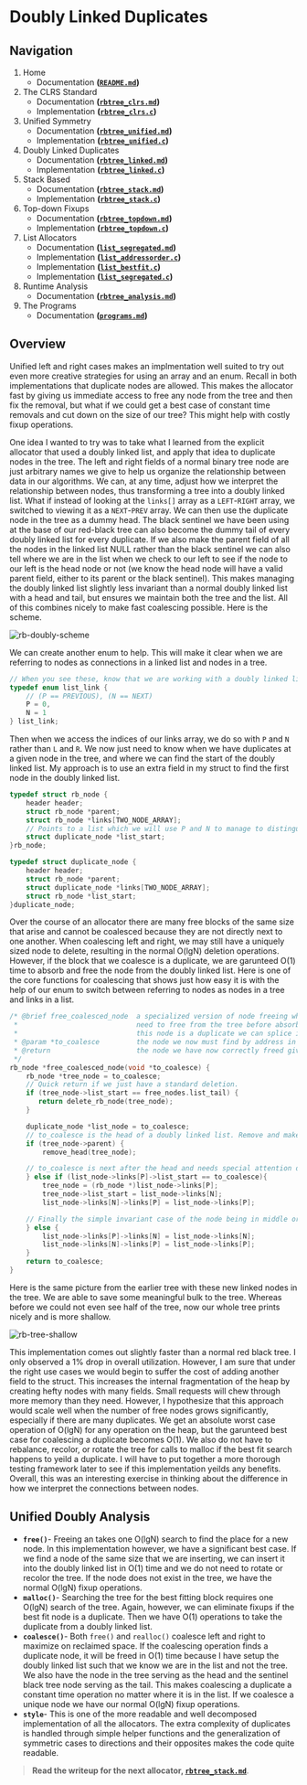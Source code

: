 # Doubly Linked Duplicates

## Navigation

1. Home
   - Documentation **([`README.md`](/README.md))**
2. The CLRS Standard
   - Documentation **([`rbtree_clrs.md`](/docs/rbtree_clrs.md))**
   - Implementation **([`rbtree_clrs.c`](/lib/rbtree_clrs.c))**
3. Unified Symmetry
   - Documentation **([`rbtree_unified.md`](/docs/rbtree_unified.md))**
   - Implementation **([`rbtree_unified.c`](/lib/rbtree_unified.c))**
4. Doubly Linked Duplicates
   - Documentation **([`rbtree_linked.md`](/docs/rbtree_linked.md))**
   - Implementation **([`rbtree_linked.c`](/lib/rbtree_linked.c))**
5. Stack Based
   - Documentation **([`rbtree_stack.md`](/docs/rbtree_stack.md))**
   - Implementation **([`rbtree_stack.c`](/lib/rbtree_stack.c))**
6. Top-down Fixups
   - Documentation **([`rbtree_topdown.md`](/docs/rbtree_topdown.md))**
   - Implementation **([`rbtree_topdown.c`](/lib/rbtree_topdown.c))**
7. List Allocators
   - Documentation **([`list_segregated.md`](/docs/list_segregated.md))**
   - Implementation **([`list_addressorder.c`](/lib/list_addressorder.c))**
   - Implementation **([`list_bestfit.c`](/lib/list_bestfit.c))**
   - Implementation **([`list_segregated.c`](/lib/list_segregated.c))**
8. Runtime Analysis
   - Documentation **([`rbtree_analysis.md`](/docs/rbtree_analysis.md))**
9. The Programs
   - Documentation **([`programs.md`](/docs/programs.md))**

## Overview

Unified left and right cases makes an implmentation well suited to try out even more creative strategies for using an array and an enum. Recall in both implementations that duplicate nodes are allowed. This makes the allocator fast by giving us immediate access to free any node from the tree and then fix the removal, but what if we could get a best case of constant time removals and cut down on the size of our tree? This might help with costly fixup operations.

One idea I wanted to try was to take what I learned from the explicit allocator that used a doubly linked list, and apply that idea to duplicate nodes in the tree. The left and right fields of a normal binary tree node are just arbitrary names we give to help us organize the relationship between data in our algorithms. We can, at any time, adjust how we interpret the relationship between nodes, thus transforming a tree into a doubly linked list. What if instead of looking at the `links[]` array as a `LEFT`-`RIGHT` array, we switched to viewing it as a `NEXT`-`PREV` array. We can then use the duplicate node in the tree as a dummy head. The black sentinel we have been using at the base of our red-black tree can also become the dummy tail of every doubly linked list for every duplicate. If we also make the parent field of all the nodes in the linked list NULL rather than the black sentinel we can also tell where we are in the list when we check to our left to see if the node to our left is the head node or not (we know the head node will have a valid parent field, either to its parent or the black sentinel). This makes managing the doubly linked list slightly less invariant than a normal doubly linked list with a head and tail, but ensures we maintain both the tree and the list. All of this combines nicely to make fast coalescing possible. Here is the scheme.

![rb-doubly-scheme](/images/rb-doubly-scheme.png)

We can create another enum to help. This will make it clear when we are referring to nodes as connections in a linked list and nodes in a tree.

```c
// When you see these, know that we are working with a doubly linked list, not a tree.
typedef enum list_link {
    // (P == PREVIOUS), (N == NEXT)
    P = 0,
    N = 1
} list_link;
```

Then when we access the indices of our links array, we do so with `P` and `N` rather than `L` and `R`. We now just need to know when we have duplicates at a given node in the tree, and where we can find the start of the doubly linked list. My approach is to use an extra field in my struct to find the first node in the doubly linked list.

```c
typedef struct rb_node {
    header header;
    struct rb_node *parent;
    struct rb_node *links[TWO_NODE_ARRAY];
    // Points to a list which we will use P and N to manage to distinguish from the tree.
    struct duplicate_node *list_start;
}rb_node;

typedef struct duplicate_node {
    header header;
    struct rb_node *parent;
    struct duplicate_node *links[TWO_NODE_ARRAY];
    struct rb_node *list_start;
}duplicate_node;
```

Over the course of an allocator there are many free blocks of the same size that arise and cannot be coalesced because they are not directly next to one another. When coalescing left and right, we may still have a uniquely sized node to delete, resulting in the normal O(lgN) deletion operations. However, if the block that we coalesce is a duplicate, we are garunteed O(1) time to absorb and free the node from the doubly linked list. Here is one of the core functions for coalescing that shows just how easy it is with the help of our enum to switch between referring to nodes as nodes in a tree and links in a list.

```c
/* @brief free_coalesced_node  a specialized version of node freeing when we find a neighbor we
 *                             need to free from the tree before absorbing into our coalescing. If
 *                             this node is a duplicate we can splice it from a linked list.
 * @param *to_coalesce         the node we now must find by address in the tree.
 * @return                     the node we have now correctly freed given all cases to find it.
 */
rb_node *free_coalesced_node(void *to_coalesce) {
    rb_node *tree_node = to_coalesce;
    // Quick return if we just have a standard deletion.
    if (tree_node->list_start == free_nodes.list_tail) {
       return delete_rb_node(tree_node);
    }

    duplicate_node *list_node = to_coalesce;
    // to_coalesce is the head of a doubly linked list. Remove and make a new head.
    if (tree_node->parent) {
        remove_head(tree_node);

    // to_coalesce is next after the head and needs special attention due to list_start field.
    } else if (list_node->links[P]->list_start == to_coalesce){
        tree_node = (rb_node *)list_node->links[P];
        tree_node->list_start = list_node->links[N];
        list_node->links[N]->links[P] = list_node->links[P];

    // Finally the simple invariant case of the node being in middle or end of list.
    } else {
        list_node->links[P]->links[N] = list_node->links[N];
        list_node->links[N]->links[P] = list_node->links[P];
    }
    return to_coalesce;
}
```

Here is the same picture from the earlier tree with these new linked nodes in the tree. We are able to save some meaningful bulk to the tree. Whereas before we could not even see half of the tree, now our whole tree prints nicely and is more shallow.

![rb-tree-shallow](/images/rb-tree-shallow.png)

This implementation comes out slightly faster than a normal red black tree. I only observed a 1% drop in overall utilization. However, I am sure that under the right use cases we would begin to suffer the cost of adding another field to the struct. This increases the internal fragmentation of the heap by creating hefty nodes with many fields. Small requests will chew through more memory than they need. However, I hypothesize that this approach would scale well when the number of free nodes grows significantly, especially if there are many duplicates. We get an absolute worst case operation of O(lgN) for any operation on the heap, but the garunteed best case for coalescing a duplicate becomes O(1). We also do not have to rebalance, recolor, or rotate the tree for calls to malloc if the best fit search happens to yeild a duplicate. I will have to put together a more thorough testing framework later to see if this implementation yeilds any benefits. Overall, this was an interesting exercise in thinking about the difference in how we interpret the connections between nodes.

## Unified Doubly Analysis

- **`free()`**- Freeing an takes one O(lgN) search to find the place for a new node. In this implementation however, we have a significant best case. If we find a node of the same size that we are inserting, we can insert it into the doubly linked list in O(1) time and we do not need to rotate or recolor the tree. If the node does not exist in the tree, we have the normal O(lgN) fixup operations.
- **`malloc()`**- Searching the tree for the best fitting block requires one O(lgN) search of the tree. Again, however, we can eliminate fixups if the best fit node is a duplicate. Then we have O(1) operations to take the duplicate from a doubly linked list.
- **`coalesce()`**- Both `free()` and `realloc()` coalesce left and right to maximize on reclaimed space. If the coalescing operation finds a duplicate node, it will be freed in O(1) time because I have setup the doubly linked list such that we know we are in the list and not the tree. We also have the node in the tree serving as the head and the sentinel black tree node serving as the tail. This makes coalescing a duplicate a constant time operation no matter where it is in the list. If we coalesce a unique node we have our normal O(lgN) fixup operations.
- **`style`**- This is one of the more readable and well decomposed implementation of all the allocators. The extra complexity of duplicates is handled through simple helper functions and the generalization of symmetric cases to directions and their opposites makes the code quite readable.

> **Read the writeup for the next allocator, [`rbtree_stack.md`](/docs/rbtree_stack.md)**.

